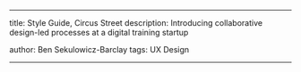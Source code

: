 ---

title: Style Guide, Circus Street
description: Introducing collaborative design-led processes at a digital training startup

author: Ben Sekulowicz-Barclay
tags: UX Design

---